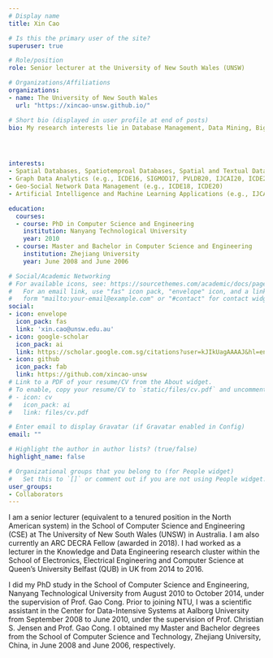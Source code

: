 ```yaml
---
# Display name
title: Xin Cao

# Is this the primary user of the site?
superuser: true

# Role/position
role: Senior lecturer at the University of New South Wales (UNSW)

# Organizations/Affiliations
organizations:
- name: The University of New South Wales
  url: "https://xincao-unsw.github.io/"

# Short bio (displayed in user profile at end of posts)
bio: My research interests lie in Database Management, Data Mining, Big Data Analytics, and Artificial Intelligence, espcially on spatial data and graph data.




interests:
- Spatial Databases, Spatiotemproal Databases, Spatial and Textual Data Management
- Graph Data Analytics (e.g., ICDE16, SIGMOD17, PVLDB20, IJCAI20, ICDE21)
- Geo-Social Network Data Management (e.g., ICDE18, ICDE20)
- Artificial Intelligence and Machine Learning Applications (e.g., IJCAI18, IJCAI20, SIGMOD20, NeurIPS21, ICDE22)

education:
  courses:
  - course: PhD in Computer Science and Engineering
    institution: Nanyang Technological University
    year: 2010  
  - course: Master and Bachelor in Computer Science and Engineering
    institution: Zhejiang University
    year: June 2008 and June 2006

# Social/Academic Networking
# For available icons, see: https://sourcethemes.com/academic/docs/page-builder/#icons
#   For an email link, use "fas" icon pack, "envelope" icon, and a link in the
#   form "mailto:your-email@example.com" or "#contact" for contact widget.
social:
- icon: envelope
  icon_pack: fas
  link: 'xin.cao@unsw.edu.au'
- icon: google-scholar
  icon_pack: ai
  link: https://scholar.google.com.sg/citations?user=kJIkUagAAAAJ&hl=en
- icon: github
  icon_pack: fab
  link: https://github.com/xincao-unsw
# Link to a PDF of your resume/CV from the About widget.
# To enable, copy your resume/CV to `static/files/cv.pdf` and uncomment the lines below.
# - icon: cv
#   icon_pack: ai
#   link: files/cv.pdf

# Enter email to display Gravatar (if Gravatar enabled in Config)
email: ""

# Highlight the author in author lists? (true/false)
highlight_name: false

# Organizational groups that you belong to (for People widget)
#   Set this to `[]` or comment out if you are not using People widget.
user_groups:
- Collaborators
---
```


I am a senior lecturer (equivalent to a tenured position in the North American system) in the School of Computer Science and Engineering (CSE) at The University of New South Wales (UNSW) in Australia. I am also currently an ARC DECRA Fellow (awarded in 2018). I had worked as a lecturer in the Knowledge and Data Engineering research cluster within the School of Electronics, Electrical Engineering and Computer Science at Queen’s University Belfast (QUB) in UK from 2014 to 2016.

I did my PhD study in the School of Computer Science and Engineering, Nanyang Technological University from August 2010 to October 2014, under the supervision of Prof. Gao Cong. Prior to joining NTU, I was a scientific assistant in the Center for Data-Intensive Systems at Aalborg University from September 2008 to June 2010, under the supervision of Prof. Christian S. Jensen and Prof. Gao Cong. I obtained my Master and Bachelor degrees from the School of Computer Science and Technology, Zhejiang University, China, in June 2008 and June 2006, respectively.